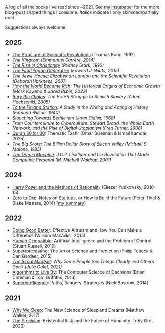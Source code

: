 A log of all the books I've read since ~2021. See my [instapaper](https://www.instapaper.com/u/bilalchughtai) for the more blog-post shaped things I consume. *Italics* indicate I only skimmed/partially read. 

Suggestions always welcome.

## 2025

* [The Structure of Scientific Revolutions](https://en.wikipedia.org/wiki/The_Structure_of_Scientific_Revolutions) (Thomas Kuhn, 1962)
* *[The Kingdom](https://en.wikipedia.org/wiki/The_Kingdom_(Carr%C3%A8re_novel)) (Emmanuel Carrère, 2014)*
* *[The Rise of Christianity](https://en.wikipedia.org/wiki/The_Rise_of_Christianity) (Rodney Stark, 1996)*
* *[The Final Pagan Generation](https://www.amazon.co.uk/Final-Generation-Transformation-Classical-Heritage/dp/0520283708) (Edward J. Watts, 2015)*
* *[The Jewel House](https://en.wikipedia.org/wiki/The_Jewel_House): Elizabethan London and the Scientific Revolution (Deborah Harkness, 2007)*
* *[How the World Became Rich](https://www.amazon.co.uk/How-World-Became-Rich-Historical/dp/1509540237): The Historical Origins of Economic Growth (Mark Koyama & Jared Rubin, 2022)*
* *[Bury the Chains](https://en.wikipedia.org/wiki/Bury_the_Chains): The British Struggle to Abolish Slavery (Adam Hochschild, 2005)*
* *[To the Finland Station](https://en.wikipedia.org/wiki/To_the_Finland_Station): A Study in the Writing and Acting of History (Edmund Wilson, 1940)*
* *[Slouching Towards Bethlehem](https://en.wikipedia.org/wiki/Slouching_Towards_Bethlehem) (Joan Didion, 1968)*
* *[From Counterculture to Cyberculture](https://press.uchicago.edu/ucp/books/book/chicago/F/bo3773600.html): Stewart Brand, the Whole Earth Network, and the Rise of Digital Utopianism (Fred Turner, 2008)*
* [Quran 30 for 30](https://yaqeeninstitute.org/read/books/quran-30-for-30-thematic-tafsir): Thematic Tasfir (Omar Suleiman & Ismail Kamdar, 2025)
* *[The Big Score](https://press.stripe.com/the-big-score): The Billion Dollar Story of Silicon Valley (Michael S Malone, 1985)*
* *[The Dream Machine](https://press.stripe.com/the-dream-machine): J.C.R. Licklider and the Revolution That Made Computing Personal (M. Mitchell Waldrop, 2001)*


## 2024

- [Harry Potter and the Methods of Rationality](https://hpmor.com/) (Eliezer Yudkowsky, 2010-15)
- [Zero to One](https://en.wikipedia.org/wiki/Zero_to_One): Notes on Startups, or How to Build the Future (Peter Thiel & Blake Masters, 2014) [[my summary](https://bilalchughtai.co.uk/zero-to-one/)]

## 2022

- [Doing Good Better](https://www.effectivealtruism.org/doing-good-better): Effective Altruism and How You Can Make a Difference (William MacAskill, 2015)
- [Human Compatible](https://en.wikipedia.org/wiki/Human_Compatible): Artificial Intelligence and the Problem of Control (Stuart Russell, 2019)
- [Superforecasting](https://www.amazon.co.uk/Superforecasting-Science-Prediction-Philip-Tetlock/dp/1847947158): The Art of Science and Prediction (Philip Tetlock & Dan Gardner, 2015)
- *[The Scout Mindset](https://en.wikipedia.org/wiki/The_Scout_Mindset): Why Some People See Things Clearly and Others Don't (Julia Galef, 2021)*
- [Algorithms to Live By](https://brianchristian.org/algorithms-to-live-by/): The Computer Science of Decisions (Brian Christian & Tom Griffiths, 2016)
- [Superintelligence](https://en.wikipedia.org/wiki/Superintelligence:_Paths,_Dangers,_Strategies): Paths, Dangers, Strategies (Nick Bostrom, 2014)

## 2021

- [Why We Sleep](https://en.wikipedia.org/wiki/Why_We_Sleep): The New Science of Sleep and Dreams (Matthew Walker, 2017)
- [The Precipice](https://en.wikipedia.org/wiki/The_Precipice:_Existential_Risk_and_the_Future_of_Humanity): Existential Risk and the Future of Humanity (Toby Ord, 2020)